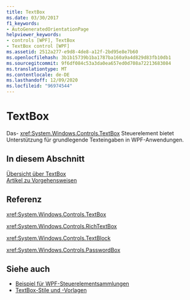 ```yaml
---
title: TextBox
ms.date: 03/30/2017
f1_keywords:
- AutoGeneratedOrientationPage
helpviewer_keywords:
- controls [WPF], TextBox
- TextBox control [WPF]
ms.assetid: 2512a277-e9d8-4de8-a12f-2bd95e8e7b60
ms.openlocfilehash: 3b1b15739b1ba1787ba160a9a4d829d83fb10db1
ms.sourcegitcommit: 9f6df084c53a3da0ea657ed0d708a72213683084
ms.translationtype: MT
ms.contentlocale: de-DE
ms.lasthandoff: 12/09/2020
ms.locfileid: "96974544"
---
```

# <a name="textbox"></a>TextBox
Das- <xref:System.Windows.Controls.TextBox> Steuerelement bietet Unterstützung für grundlegende Texteingaben in WPF-Anwendungen.  
  
## <a name="in-this-section"></a>In diesem Abschnitt  
 [Übersicht über TextBox](textbox-overview.md)  
 [Artikel zu Vorgehensweisen](textbox-how-to-topics.md)  
  
## <a name="reference"></a>Referenz  
 <xref:System.Windows.Controls.TextBox>  
  
 <xref:System.Windows.Controls.RichTextBox>  
  
 <xref:System.Windows.Controls.TextBlock>  
  
 <xref:System.Windows.Controls.PasswordBox>  
  
## <a name="see-also"></a>Siehe auch

- [Beispiel für WPF-Steuerelementsammlungen](https://github.com/Microsoft/WPF-Samples/tree/master/Getting%20Started/ControlsAndLayout)
- [TextBox-Stile und -Vorlagen](textbox-styles-and-templates.md)
